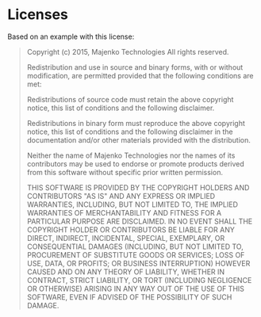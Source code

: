 # Licenses

Based on an example with this license:

> Copyright (c) 2015, Majenko Technologies
> All rights reserved.
>
> Redistribution and use in source and binary forms, with or without modification,
> are permitted provided that the following conditions are met:
>
> Redistributions of source code must retain the above copyright notice, this
>   list of conditions and the following disclaimer.
>
> Redistributions in binary form must reproduce the above copyright notice, this
>   list of conditions and the following disclaimer in the documentation and/or
>   other materials provided with the distribution.
>
> Neither the name of Majenko Technologies nor the names of its
>   contributors may be used to endorse or promote products derived from
>   this software without specific prior written permission.
>
> THIS SOFTWARE IS PROVIDED BY THE COPYRIGHT HOLDERS AND CONTRIBUTORS "AS IS" AND
> ANY EXPRESS OR IMPLIED WARRANTIES, INCLUDING, BUT NOT LIMITED TO, THE IMPLIED
> WARRANTIES OF MERCHANTABILITY AND FITNESS FOR A PARTICULAR PURPOSE ARE
> DISCLAIMED. IN NO EVENT SHALL THE COPYRIGHT HOLDER OR CONTRIBUTORS BE LIABLE FOR
> ANY DIRECT, INDIRECT, INCIDENTAL, SPECIAL, EXEMPLARY, OR CONSEQUENTIAL DAMAGES
> (INCLUDING, BUT NOT LIMITED TO, PROCUREMENT OF SUBSTITUTE GOODS OR SERVICES;
> LOSS OF USE, DATA, OR PROFITS; OR BUSINESS INTERRUPTION) HOWEVER CAUSED AND ON
> ANY THEORY OF LIABILITY, WHETHER IN CONTRACT, STRICT LIABILITY, OR TORT
> (INCLUDING NEGLIGENCE OR OTHERWISE) ARISING IN ANY WAY OUT OF THE USE OF THIS
> SOFTWARE, EVEN IF ADVISED OF THE POSSIBILITY OF SUCH DAMAGE.